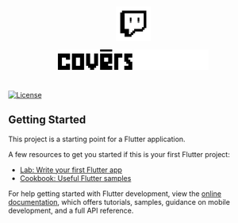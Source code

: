 <p align="center">
<img src="./assets/logo/new_cvz.png" alt="convers banner light mode" width="70"/>
</p>

<p align="center">
<img src="./assets/logo/convers1.png#gh-light-mode-only" alt="convers banner light mode" width="150" />
<img src="./assets/logo/convers2.png#gh-dark-mode-only" alt="convers banner light mode" width="150" />
</p>

#
[![License](https://img.shields.io/badge/license-Apache%202.0-blue.svg)](http://www.apache.org/licenses/LICENSE-2.0)

## Getting Started

This project is a starting point for a Flutter application.

A few resources to get you started if this is your first Flutter project:

- [Lab: Write your first Flutter app](https://docs.flutter.dev/get-started/codelab)
- [Cookbook: Useful Flutter samples](https://docs.flutter.dev/cookbook)

For help getting started with Flutter development, view the
[online documentation](https://docs.flutter.dev/), which offers tutorials,
samples, guidance on mobile development, and a full API reference.
